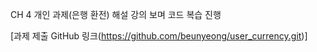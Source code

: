 CH 4 개인 과제(은행 환전) 해설 강의 보며 코드 복습 진행

[과제 제출 GitHub 링크(https://github.com/beunyeong/user_currency.git)]
